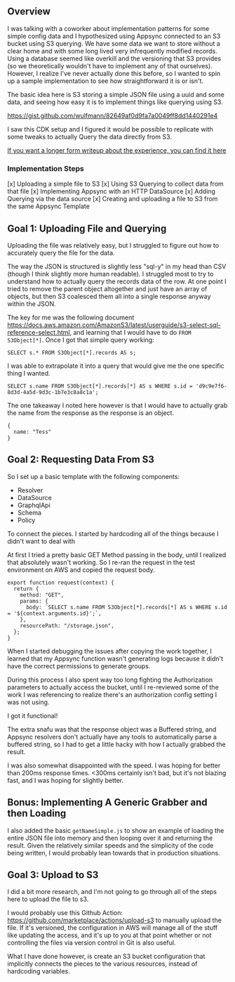 ## Overview

I was talking with a coworker about implementation patterns for some simple config data and I hypothesized using Appsync connected to an S3 bucket using S3 querying. We have some data we want to store without a clear home and with some long lived very infrequently modified records. Using a database seemed like overkill and the versioning that S3 provides (so we theoretically wouldn't have to implement any of that ourselves). However, I realize I've never actually done this before, so I wanted to spin up a sample implementation to see how straightforward it is or isn't.

The basic idea here is S3 storing a simple JSON file using a uuid and some data, and seeing how easy it is to implement things like querying using S3.

https://gist.github.com/wulfmann/82649af0d9fa7a0049ff8dd1440291e4

I saw this CDK setup and I figured it would be possible to replicate with some tweaks to actually Query the data directly from S3.

[If you want a longer form writeup about the experience, you can find it here](https://www.urback.net/posts/hooking-up-aws-appsync-to-s3-in-6-hours-ish/)

### Implementation Steps

[x] Uploading a simple file to S3
[x] Using S3 Querying to collect data from that file
[x] Implementing Appsync with an HTTP DataSource
[x] Adding Querying via the data source
[x] Creating and uploading a file to S3 from the same Appsync Template

## Goal 1: Uploading File and Querying

Uploading the file was relatively easy, but I struggled to figure out how to accurately query the file for the data.

The way the JSON is structured is slightly less "sql-y" in my head than CSV (though I think slightly more human readable). I struggled most to try to understand how to actually query the records data of the row. At one point I tried to remove the parent object altogether and just have an array of objects, but then S3 coalesced them all into a single response anyway within the JSON.

The key for me was the following document https://docs.aws.amazon.com/AmazonS3/latest/userguide/s3-select-sql-reference-select.html, and learning that I would have to do `FROM S3Object[*]`. Once I got that simple query working:

```
SELECT s.* FROM S3Object[*].records AS s;
```

I was able to extrapolate it into a query that would give me the one specific thing I wanted.

```
SELECT s.name FROM S3Object[*].records[*] AS s WHERE s.id = 'd9c9e7f6-8d3d-4a5d-9d3c-1b7e3c8a8c1a';
```

The one takeaway I noted here however is that I would have to actually grab the name from the response as the response is an object.

```
{
  name: "Tess"
}
```

## Goal 2: Requesting Data From S3

So I set up a basic template with the following components:

- Resolver
- DataSource
- GraphqlApi
- Schema
- Policy

To connect the pieces. I started by hardcoding all of the things because I didn't want to deal with

At first I tried a pretty basic GET Method passing in the body, until I realized that absolutely wasn't working. So I re-ran the request in the test environment on AWS and copied the request body.

```
export function request(context) {
  return {
    method: "GET",
    params: {
      body: `SELECT s.name FROM S3Object[*].records[*] AS s WHERE s.id = '${context.arguments.id}';`,
    },
    resourcePath: "/storage.json",
  };
}
```

When I started debugging the issues after copying the work together, I learned that my Appsync function wasn't generating logs because it didn't have the correct permissions to generate groups.

During this process I also spent way too long fighting the Authorization parameters to actually access the bucket, until I re-reviewed some of the work I was referencing to realize there's an authorization config setting I was not using.

I got it functional!

The extra snafu was that the response object was a Buffered string, and Appsync resolvers don't actually have any tools to automatically parse a buffered string, so I had to get a little hacky with how I actually grabbed the result.

I was also somewhat disappointed with the speed. I was hoping for better than 200ms response times. <300ms certainly isn't bad, but it's not blazing fast, and I was hoping for slightly better.

## Bonus: Implementing A Generic Grabber and then Loading

I also added the basic `getNameSimple.js` to show an example of loading the entire JSON file into memory and then looping over it and returning the result. Given the relatively similar speeds and the simplicity of the code being written, I would probably lean towards that in production situations.

## Goal 3: Upload to S3

I did a bit more research, and I'm not going to go through all of the steps here to upload the file to s3.

I would probably use this Github Action: https://github.com/marketplace/actions/upload-s3 to manually upload the file. If it's versioned, the configuration in AWS will manage all of the stuff like updating the access, and it's up to you at that point whether or not controlling the files via version control in Git is also useful.

What I have done however, is create an S3 bucket configuration that implicitly connects the pieces to the various resources, instead of hardcoding variables.
